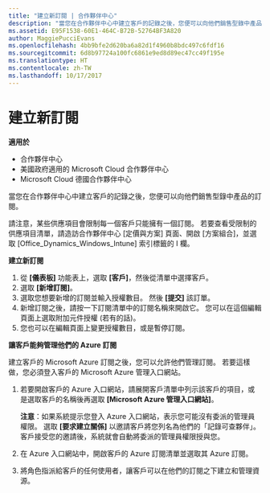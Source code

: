 ```yaml
---
title: "建立新訂閱 | 合作夥伴中心"
description: "當您在合作夥伴中心中建立客戶的記錄之後，您便可以向他們銷售型錄中產品的訂閱。"
ms.assetid: E95F1538-60E1-464C-B72B-52764BF3A820
author: MaggiePucciEvans
ms.openlocfilehash: 4bb9bfe2d620ba6a82d1f4960b8bdc497c6fdf16
ms.sourcegitcommit: 6d8b97724a100fc6861e9ed8d89ec47cc49f195e
ms.translationtype: HT
ms.contentlocale: zh-TW
ms.lasthandoff: 10/17/2017
---
```

# <a name="create-a-new-subscription"></a>建立新訂閱

**適用於**

-  合作夥伴中心
-  美國政府適用的 Microsoft Cloud 合作夥伴中心
-  Microsoft Cloud 德國合作夥伴中心

當您在合作夥伴中心中建立客戶的記錄之後，您便可以向他們銷售型錄中產品的訂閱。

請注意，某些供應項目會限制每一個客戶只能擁有一個訂閱。 若要查看受限制的供應項目清單，請造訪合作夥伴中心 \[定價與方案\] 頁面、開啟 \[方案組合\]，並選取 \[Office_Dynamics_Windows_Intune\] 索引標籤的 I 欄。 


**建立新訂閱**

1.  從 **\[儀表板\]** 功能表上，選取 **\[客戶\]**，然後從清單中選擇客戶。
2.  選取 **\[新增訂閱\]**。
3.  選取您想要新增的訂閱並輸入授權數目。 然後 **\[提交\]** 該訂單。
4.  新增訂閱之後，請按一下訂閱清單中的訂閱名稱來開啟它。 您可以在這個編輯頁面上選取附加元件授權 (若有的話)。
5.  您也可以在編輯頁面上變更授權數目，或是暫停訂閱。

**讓客戶能夠管理他們的 Azure 訂閱**

建立客戶的 Microsoft Azure 訂閱之後，您可以允許他們管理訂閱。 若要這樣做，您必須登入客戶的 Microsoft Azure 管理入口網站。 

1.  若要開啟客戶的 Azure 入口網站，請展開客戶清單中列示該客戶的項目，或是選取客戶的名稱後再選取 **\[Microsoft Azure 管理入口網站\]**。
    
    **注意**：如果系統提示您登入 Azure 入口網站，表示您可能沒有委派的管理員權限。 選取 **\[要求建立關係\]** 以邀請客戶將您列名為他們的「記錄可查夥伴」。 客戶接受您的邀請後，系統就會自動將委派的管理員權限授與您。 
2.  在 Azure 入口網站中，開啟客戶的 Azure 訂閱清單並選取其 Azure 訂閱。
3.  將角色指派給客戶的任何使用者，讓客戶可以在他們的訂閱之下建立和管理資源。

 



